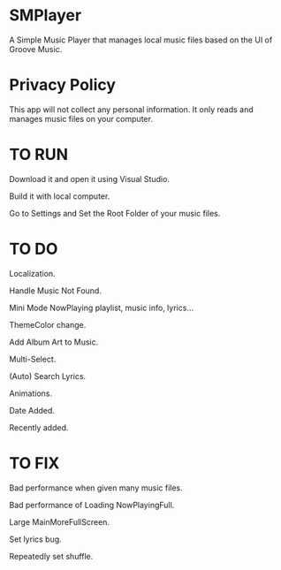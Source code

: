 # SMPlayer
A Simple Music Player that manages local music files based on the UI of Groove Music.

# Privacy Policy
This app will not collect any personal information. It only reads and manages music files on your computer.

# TO RUN
Download it and open it using Visual Studio.

Build it with local computer.

Go to Settings and Set the Root Folder of your music files.

# TO DO
Localization.

Handle Music Not Found.

Mini Mode NowPlaying playlist, music info, lyrics...

ThemeColor change.

Add Album Art to Music.

Multi-Select.

(Auto) Search Lyrics.

Animations.

Date Added.

Recently added.

# TO FIX
Bad performance when given many music files.

Bad performance of Loading NowPlayingFull.

Large MainMoreFullScreen.

Set lyrics bug.

Repeatedly set shuffle.